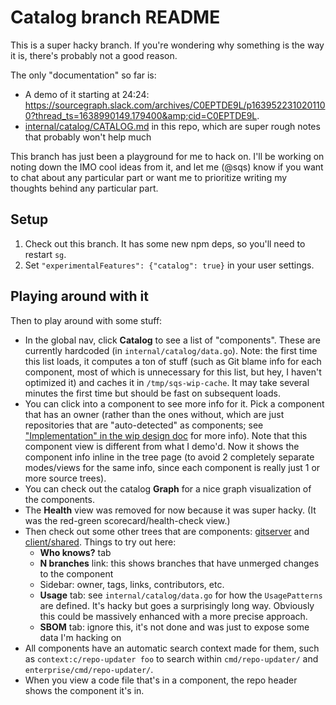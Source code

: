 # Catalog branch README

This is a super hacky branch. If you're wondering why something is the way it is, there's probably not a good reason.

The only "documentation" so far is:
- A demo of it starting at 24:24: https://sourcegraph.slack.com/archives/C0EPTDE9L/p1639522310201100?thread_ts=1638990149.179400&amp;cid=C0EPTDE9L.
- [internal/catalog/CATALOG.md](internal/catalog/CATALOG.md) in this repo, which are super rough notes that probably won't help much

This branch has just been a playground for me to hack on. I'll be working on noting down the IMO cool ideas from it, and let me (@sqs) know if you want to chat about any particular part or want me to prioritize writing my thoughts behind any particular part.

## Setup

1. Check out this branch. It has some new npm deps, so you'll need to restart `sg`.
1. Set `"experimentalFeatures": {"catalog": true}` in your user settings.

## Playing around with it

Then to play around with some stuff:

- In the global nav, click **Catalog** to see a list of "components". These are currently hardcoded (in `internal/catalog/data.go`). Note: the first time this list loads, it computes a ton of stuff (such as Git blame info for each component, most of which is unnecessary for this list, but hey, I haven't optimized it) and caches it in `/tmp/sqs-wip-cache`. It may take several minutes the first time but should be fast on subsequent loads.
- You can click into a component to see more info for it. Pick a component that has an owner (rather than the ones without, which are just repositories that are "auto-detected" as components; see ["Implementation" in the wip design doc](internal/catalog/CATALOG.md#implementation) for more info). Note that this component view is different from what I demo'd. Now it shows the component info inline in the tree page (to avoid 2 completely separate modes/views for the same info, since each component is really just 1 or more source trees).
- You can check out the catalog **Graph** for a nice graph visualization of the components.
- The **Health** view was removed for now because it was super hacky. (It was the red-green scorecard/health-check view.)
- Then check out some other trees that are components: [gitserver](https://sourcegraph.test:3443/github.com/sourcegraph/sourcegraph/-/tree/cmd/gitserver) and [client/shared](https://sourcegraph.test:3443/github.com/sourcegraph/sourcegraph/-/tree/client/shared). Things to try out here:
  - **Who knows?** tab
  - **N branches** link: this shows branches that have unmerged changes to the component
  - Sidebar: owner, tags, links, contributors, etc.
  - **Usage** tab: see `internal/catalog/data.go` for how the `UsagePatterns` are defined. It's hacky but goes a surprisingly long way. Obviously this could be massively enhanced with a more precise approach.
  - **SBOM** tab: ignore this, it's not done and was just to expose some data I'm hacking on
- All components have an automatic search context made for them, such as `context:c/repo-updater foo` to search within `cmd/repo-updater/` and `enterprise/cmd/repo-updater/`.
- When you view a code file that's in a component, the repo header shows the component it's in.


